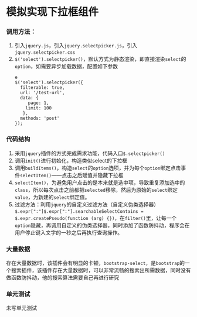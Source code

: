 # 模拟实现下拉框组件 #
### 调用方法：
1. 引入`jquery.js`，引入`jquery.selectpicker.js`，引入`jquery.selectpicker.css`
2. `$('select').selectpicker()`，默认方式为静态渲染，即直接渲染`select`的`option`，如需要异步加载数据，配置如下参数
	```
	e
	$('select').selectpicker({
	  filterable: true,
	  url: '/test-url',
	  data: {
	     page: 1,
	    limit: 100
	   },
	  methods: 'post'
	});
	```

### 代码结构
1. 采用`jquery`插件的方式完成需求功能，代码入口`$.selectpicker()`
2. 调用`init()`进行初始化，构造类似select的下拉框
3. 调用`buildItems()`，构造`select`的`option`选项，并为每个`option`绑定点击事件`selectItem()`——点击之后赋值并隐藏下拉框
4. `selectItem()`，为避免用户点击的是本来就是选中项，导致重复添加选中的`class`，所以每次点击之前都把`selected`移除，然后为原始的`select`绑定`value`，为新建的`select`绑定值。
5. 过滤方法：利用`jquery`的自定义过滤方法（自定义伪类选择器）`$.expr[":"]$.expr[":"].searchableSelectContains = $.expr.createPseudo(function (arg) {})`，在`filter()`里，让每一个`option`隐藏，再调用自定义的伪类选择器，同时添加了函数防抖动，程序会在用户停止键入文字的一秒之后再执行查询操作。

### 大量数据
存在大量数据时，该插件会有明显的卡顿，`bootstrap-select`，是`bootstrap`的一个搜索插件，该插件存在大量数据时，可以非常流畅的搜索出所需数据，同时没有做函数防抖动，他的搜索算法需要自己再进行研究

### 单元测试
未写单元测试

